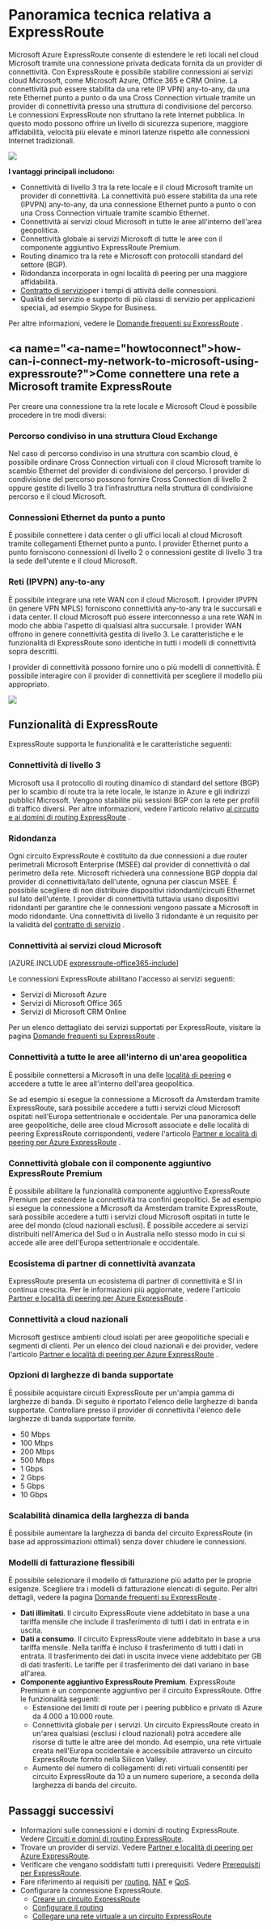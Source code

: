 <properties 
   pageTitle="Introduzione a ExpressRoute | Microsoft Azure"
   description="Questa pagina fornisce una panoramica del servizio ExpressRoute, incluso il funzionamento di una connessione ExpressRoute."
   documentationCenter="na"
   services="expressroute"
   authors="cherylmc"
   manager="carmonm"
   editor=""/>
<tags 
   ms.service="expressroute"
   ms.devlang="na"
   ms.topic="get-started-article" 
   ms.tgt_pltfrm="na"
   ms.workload="infrastructure-services" 
   ms.date="10/10/2016"
   ms.author="cherylmc"/>


# <a name="expressroute-technical-overview"></a>Panoramica tecnica relativa a ExpressRoute

Microsoft Azure ExpressRoute consente di estendere le reti locali nel cloud Microsoft tramite una connessione privata dedicata fornita da un provider di connettività. Con ExpressRoute è possibile stabilire connessioni ai servizi cloud Microsoft, come Microsoft Azure, Office 365 e CRM Online. La connettività può essere stabilita da una rete (IP VPN) any-to-any, da una rete Ethernet punto a punto o da una Cross Connection virtuale tramite un provider di connettività presso una struttura di condivisione del percorso. Le connessioni ExpressRoute non sfruttano la rete Internet pubblica. In questo modo possono offrire un livello di sicurezza superiore, maggiore affidabilità, velocità più elevate e minori latenze rispetto alle connessioni Internet tradizionali.

![](./media/expressroute-introduction/expressroute-basic.png)

**I vantaggi principali includono:**

- Connettività di livello 3 tra la rete locale e il cloud Microsoft tramite un provider di connettività. La connettività può essere stabilita da una rete (IPVPN) any-to-any, da una connessione Ethernet punto a punto o con una Cross Connection virtuale tramite scambio Ethernet.
- Connettività ai servizi cloud Microsoft in tutte le aree all'interno dell'area geopolitica.
- Connettività globale ai servizi Microsoft di tutte le aree con il componente aggiuntivo ExpressRoute Premium.
- Routing dinamico tra la rete e Microsoft con protocolli standard del settore (BGP).
- Ridondanza incorporata in ogni località di peering per una maggiore affidabilità.
- [Contratto di servizio](https://azure.microsoft.com/support/legal/sla/)per i tempi di attività delle connessioni.
- Qualità del servizio e supporto di più classi di servizio per applicazioni speciali, ad esempio Skype for Business.

Per altre informazioni, vedere le [Domande frequenti su ExpressRoute](expressroute-faqs.md) .

## <a name="<a-name="howtoconnect"></a>how-can-i-connect-my-network-to-microsoft-using-expressroute?"></a><a name="howtoconnect"></a>Come connettere una rete a Microsoft tramite ExpressRoute

Per creare una connessione tra la rete locale e Microsoft Cloud è possibile procedere in tre modi diversi:

### <a name="co-located-at-a-cloud-exchange"></a>Percorso condiviso in una struttura Cloud Exchange

Nel caso di percorso condiviso in una struttura con scambio cloud, è possibile ordinare Cross Connection virtuali con il cloud Microsoft tramite lo scambio Ethernet del provider di condivisione del percorso. I provider di condivisione del percorso possono fornire Cross Connection di livello 2 oppure gestite di livello 3 tra l'infrastruttura nella struttura di condivisione percorso e il cloud Microsoft.

### <a name="point-to-point-ethernet-connections"></a>Connessioni Ethernet da punto a punto 

È possibile connettere i data center o gli uffici locali al cloud Microsoft tramite collegamenti Ethernet punto a punto. I provider Ethernet punto a punto forniscono connessioni di livello 2 o connessioni gestite di livello 3 tra la sede dell'utente e il cloud Microsoft.

### <a name="any-to-any-(ipvpn)-networks"></a>Reti (IPVPN) any-to-any

È possibile integrare una rete WAN con il cloud Microsoft. I provider IPVPN (in genere VPN MPLS) forniscono connettività any-to-any tra le succursali e i data center. Il cloud Microsoft può essere interconnesso a una rete WAN in modo che abbia l'aspetto di qualsiasi altra succursale. I provider WAN offrono in genere connettività gestita di livello 3. Le caratteristiche e le funzionalità di ExpressRoute sono identiche in tutti i modelli di connettività sopra descritti. 

I provider di connettività possono fornire uno o più modelli di connettività. È possibile interagire con il provider di connettività per scegliere il modello più appropriato.

![](./media/expressroute-introduction/expressroute-connectivitymodels.png)



## <a name="expressroute-features"></a>Funzionalità di ExpressRoute

ExpressRoute supporta le funzionalità e le caratteristiche seguenti: 

### <a name="layer-3-connectivity"></a>Connettività di livello 3

Microsoft usa il protocollo di routing dinamico di standard del settore (BGP) per lo scambio di route tra la rete locale, le istanze in Azure e gli indirizzi pubblici Microsoft.  Vengono stabilite più sessioni BGP con la rete per profili di traffico diversi. Per altre informazioni, vedere l'articolo relativo [al circuito e ai domini di routing ExpressRoute](expressroute-circuit-peerings.md) .

### <a name="redundancy"></a>Ridondanza

Ogni circuito ExpressRoute è costituito da due connessioni a due router perimetrali Microsoft Enterprise (MSEE) dal provider di connettività o dal perimetro della rete. Microsoft richiederà una connessione BGP doppia dal provider di connettività/lato dell'utente, ognuna per ciascun MSEE. È possibile scegliere di non distribuire dispositivi ridondanti/circuiti Ethernet sul lato dell'utente. I provider di connettività tuttavia usano dispositivi ridondanti per garantire che le connessioni vengono passate a Microsoft in modo ridondante. Una connettività di livello 3 ridondante è un requisito per la validità del [contratto di servizio](https://azure.microsoft.com/support/legal/sla/) . 

### <a name="connectivity-to-microsoft-cloud-services"></a>Connettività ai servizi cloud Microsoft

[AZURE.INCLUDE [expressroute-office365-include](../../includes/expressroute-office365-include.md)]

Le connessioni ExpressRoute abilitano l'accesso ai servizi seguenti:

- Servizi di Microsoft Azure
- Servizi di Microsoft Office 365
- Servizi di Microsoft CRM Online 
 
Per un elenco dettagliato dei servizi supportati per ExpressRoute, visitare la pagina [Domande frequenti su ExpressRoute](expressroute-faqs.md) .

### <a name="connectivity-to-all-regions-within-a-geopolitical-region"></a>Connettività a tutte le aree all'interno di un'area geopolitica

È possibile connettersi a Microsoft in una delle [località di peering](expressroute-locations.md) e accedere a tutte le aree all'interno dell'area geopolitica. 

Se ad esempio si esegue la connessione a Microsoft da Amsterdam tramite ExpressRoute, sarà possibile accedere a tutti i servizi cloud Microsoft ospitati nell'Europa settentrionale e occidentale. Per una panoramica delle aree geopolitiche, delle aree cloud Microsoft associate e delle località di peering ExpressRoute corrispondenti, vedere l'articolo [Partner e località di peering per Azure ExpressRoute](expressroute-locations.md) .

### <a name="global-connectivity-with-expressroute-premium-add-on"></a>Connettività globale con il componente aggiuntivo ExpressRoute Premium

È possibile abilitare la funzionalità componente aggiuntivo ExpressRoute Premium per estendere la connettività tra confini geopolitici. Se ad esempio si esegue la connessione a Microsoft da Amsterdam tramite ExpressRoute, sarà possibile accedere a tutti i servizi cloud Microsoft ospitati in tutte le aree del mondo (cloud nazionali esclusi). È possibile accedere ai servizi distribuiti nell'America del Sud o in Australia nello stesso modo in cui si accede alle aree dell'Europa settentrionale e occidentale.

### <a name="rich-connectivity-partner-ecosystem"></a>Ecosistema di partner di connettività avanzata

ExpressRoute presenta un ecosistema di partner di connettività e SI in continua crescita. Per le informazioni più aggiornate, vedere l'articolo [Partner e località di peering per Azure ExpressRoute](expressroute-locations.md) .

### <a name="connectivity-to-national-clouds"></a>Connettività a cloud nazionali

Microsoft gestisce ambienti cloud isolati per aree geopolitiche speciali e segmenti di clienti. Per un elenco dei cloud nazionali e dei provider, vedere l'articolo [Partner e località di peering per Azure ExpressRoute](expressroute-locations.md) .

### <a name="supported-bandwidth-options"></a>Opzioni di larghezze di banda supportate

È possibile acquistare circuiti ExpressRoute per un'ampia gamma di larghezze di banda. Di seguito è riportato l'elenco delle larghezze di banda supportate. Controllare presso il provider di connettività l'elenco delle larghezze di banda supportate fornite.

- 50 Mbps
- 100 Mbps
- 200 Mbps
- 500 Mbps
- 1 Gbps
- 2 Gbps
- 5 Gbps
- 10 Gbps

### <a name="dynamic-scaling-of-bandwidth"></a>Scalabilità dinamica della larghezza di banda

È possibile aumentare la larghezza di banda del circuito ExpressRoute (in base ad approssimazioni ottimali) senza dover chiudere le connessioni. 

### <a name="flexible-billing-models"></a>Modelli di fatturazione flessibili

È possibile selezionare il modello di fatturazione più adatto per le proprie esigenze. Scegliere tra i modelli di fatturazione elencati di seguito. Per altri dettagli, vedere la pagina [Domande frequenti su ExpressRoute](expressroute-faqs.md) . 

- **Dati illimitati**. Il circuito ExpressRoute viene addebitato in base a una tariffa mensile che include il trasferimento di tutti i dati in entrata e in uscita. 
- **Dati a consumo**. Il circuito ExpressRoute viene addebitato in base a una tariffa mensile. Nella tariffa è incluso il trasferimento di tutti i dati in entrata. Il trasferimento dei dati in uscita invece viene addebitato per GB di dati trasferiti. Le tariffe per il trasferimento dei dati variano in base all'area.
- **Componente aggiuntivo ExpressRoute Premium**. ExpressRoute Premium è un componente aggiuntivo per il circuito ExpressRoute. Offre le funzionalità seguenti: 
    - Estensione dei limiti di route per i peering pubblico e privato di Azure da 4.000 a 10.000 route.
    - Connettività globale per i servizi. Un circuito ExpressRoute creato in un'area qualsiasi (esclusi i cloud nazionali) potrà accedere alle risorse di tutte le altre aree del mondo. Ad esempio, una rete virtuale creata nell'Europa occidentale è accessibile attraverso un circuito ExpressRoute fornito nella Silicon Valley.
    - Aumento del numero di collegamenti di reti virtuali consentiti per circuito ExpressRoute da 10 a un numero superiore, a seconda della larghezza di banda del circuito.

## <a name="next-steps"></a>Passaggi successivi

- Informazioni sulle connessioni e i domini di routing ExpressRoute. Vedere [Circuiti e domini di routing ExpressRoute](expressroute-circuit-peerings.md).
- Trovare un provider di servizi. Vedere [Partner e località di peering per Azure ExpressRoute](expressroute-locations.md).
- Verificare che vengano soddisfatti tutti i prerequisiti. Vedere [Prerequisiti per ExpressRoute](expressroute-prerequisites.md).
- Fare riferimento ai requisiti per [routing](expressroute-routing.md), [NAT](expressroute-nat.md) e [QoS](expressroute-qos.md).
- Configurare la connessione ExpressRoute.
    - [Creare un circuito ExpressRoute](expressroute-howto-circuit-classic.md)
    - [Configurare il routing](expressroute-howto-routing-classic.md)
    - [Collegare una rete virtuale a un circuito ExpressRoute](expressroute-howto-linkvnet-classic.md)



<!--HONumber=Oct16_HO2-->


